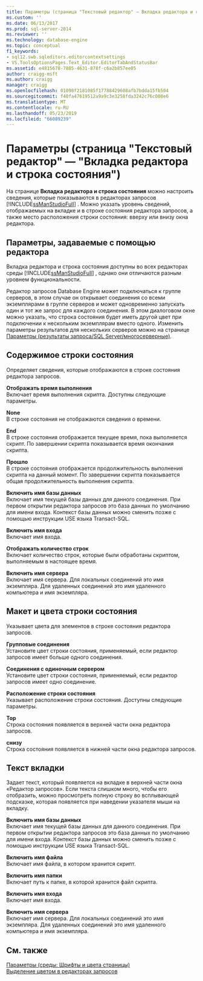 ```yaml
---
title: Параметры (страница "Текстовый редактор" — Вкладка редактора и строка состояния на странице) | Документация Майкрософт
ms.custom: ''
ms.date: 06/13/2017
ms.prod: sql-server-2014
ms.reviewer: ''
ms.technology: database-engine
ms.topic: conceptual
f1_keywords:
- sql12.swb.sqleditors.editorcontextsettings
- VS.ToolsOptionsPages.Text_Editor.EditorTabAndStatusBar
ms.assetid: e4815678-7885-4631-878f-c6a2b857ee05
author: craigg-msft
ms.author: craigg
manager: craigg
ms.openlocfilehash: 01098f2181085f17788429608afb7bdda15fb504
ms.sourcegitcommit: f40fa47619512a9a9c3e3258fda3242c76c008e6
ms.translationtype: MT
ms.contentlocale: ru-RU
ms.lasthandoff: 05/23/2019
ms.locfileid: "66089239"
---
```

# <a name="options-text-editor-editor-tab-and-status-bar-page"></a>Параметры (страница "Текстовый редактор" — "Вкладка редактора и строка состояния")
  На странице **Вкладка редактора и строка состояния** можно настроить сведения, которые показываются в редакторах запросов [!INCLUDE[ssManStudioFull](../includes/ssmanstudiofull-md.md)] . Можно указать уровень сведений, отображаемых на вкладке и в строке состояния редактора запросов, а также место расположения строки состояния: вверху или внизу окна редактора.  
  
## <a name="option-settings-by-editor"></a>Параметры, задаваемые с помощью редактора  
 Вкладка редактора и строка состояния доступны во всех редакторах среды [!INCLUDE[ssManStudioFull](../includes/ssmanstudiofull-md.md)] , однако они отличаются разным уровнем функциональности.  
  
 Редактор запросов Database Engine может подключаться к группе серверов, в этом случае он открывает соединения со всеми экземплярами в группе серверов и может одновременно запускать один и тот же запрос для каждого соединения. В этом диалоговом окне можно указать, что строка состояния будет иметь другой цвет при подключении к нескольким экземплярам вместо одного. Изменить параметры результатов для нескольких серверов можно на странице [Параметры (результаты запроса/SQL Server/многосерверные)](../../2014/database-engine/options-query-results-sql-server-multi-server.md).  
  
## <a name="status-bar-content"></a>Содержимое строки состояния  
 Определяет сведения, которые отображаются в строке состояния редактора запросов.  
  
 **Отображать время выполнения**  
 Включает время выполнения скрипта. Доступны следующие параметры.  
  
 **None**  
 В строке состояния не отображаются сведения о времени.  
  
 **End**  
 В строке состояния отображается текущее время, пока выполняется скрипт. По завершении скрипта показывается время окончания скрипта.  
  
 **Прошло**  
 В строке состояния отображается продолжительность выполнения скрипта на данный момент. По завершении скрипта показывается общая продолжительность выполнения скрипта.  
  
 **Включить имя базы данных**  
 Включает имя текущей базы данных для данного соединения. При первом открытии редактора запросов это база данных по умолчанию для имени входа. Контекст базы данных можно сменить позже с помощью инструкции USE языка Transact-SQL.  
  
 **Включить имя входа**  
 Включает имя входа.  
  
 **Отображать количество строк**  
 Включает количество строк, которые были обработаны скриптом, выполняемым в настоящее время.  
  
 **Включить имя сервера**  
 Включает имя сервера. Для локальных соединений это имя экземпляра. Для удаленных соединений это имя удаленного компьютера и имя экземпляра.  
  
## <a name="status-bar-layout-and-colors"></a>Макет и цвета строки состояния  
 Указывает цвета для элементов в строке состояния редактора запросов.  
  
 **Групповые соединения**  
 Установите цвет строки состояния, применяемый, если редактор запросов имеет больше одного соединения.  
  
 **Соединения с одиночным сервером**  
 Установите цвет строки состояния, применяемый, если редактор запросов имеет одно соединение.  
  
 **Расположение строки состояния**  
 Указывает расположение строки состояния. Доступны следующие параметры.  
  
 **Top**  
 Строка состояния появляется в верхней части окна редактора запросов.  
  
 **снизу**  
 Строка состояния появляется в нижней части окна редактора запросов.  
  
## <a name="tab-text"></a>Текст вкладки  
 Задает текст, который появляется на вкладке в верхней части окна «Редактор запросов». Если текста слишком много, чтобы его отобразить, можно просмотреть полную строку во всплывающей подсказке, которая появляется при наведении указателя мыши на вкладку.  
  
 **Включить имя базы данных**  
 Включает имя текущей базы данных для данного соединения. При первом открытии редактора запросов это база данных по умолчанию для имени входа. Контекст базы данных можно сменить позже с помощью инструкции USE языка Transact-SQL.  
  
 **Включить имя файла**  
 Включает имя файла, в котором хранится скрипт.  
  
 **Включить имя папки**  
 Включает путь к папке, в которой хранится файл скрипта.  
  
 **Включить имя входа**  
 Включает имя входа.  
  
 **Включить имя сервера**  
 Включает имя сервера. Для локальных соединений это имя экземпляра. Для удаленных соединений это имя удаленного компьютера и имя экземпляра.  
  
## <a name="see-also"></a>См. также  
 [Параметры &#40;среды: Шрифты и цвета страницы&#41;](../ssms/menu-help/options-environment-fonts-and-colors-page.md)   
 [Выделение цветом в редакторах запросов](../relational-databases/scripting/color-coding-in-query-editors.md)  
  
  
